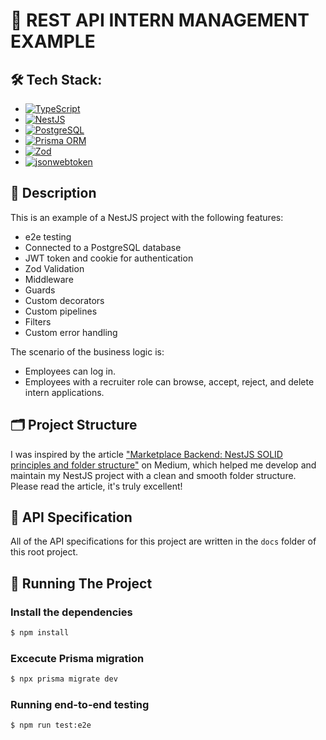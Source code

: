 # 🚀 REST API INTERN MANAGEMENT EXAMPLE

## 🛠 Tech Stack:
- [![TypeScript](https://img.shields.io/badge/TypeScript-007ACC?style=flat-square&logo=typescript&logoColor=white)](https://www.typescriptlang.org/docs/)
- [![NestJS](https://img.shields.io/badge/NestJS-E0234E?style=flat-square&logo=nestjs&logoColor=white)](https://docs.nestjs.com/)
- [![PostgreSQL](https://img.shields.io/badge/PostgreSQL-336791?style=flat-square&logo=postgresql&logoColor=white)](https://www.postgresql.org/docs/)
- [![Prisma ORM](https://img.shields.io/badge/Prisma-2D3748?style=flat-square&logo=prisma&logoColor=white)](https://www.prisma.io/docs/)
- [![Zod](https://img.shields.io/badge/Zod-3C873A?style=flat-square&logo=java&logoColor=white)](https://zod.dev/)
- [![jsonwebtoken](https://img.shields.io/badge/JsonWebToken-000000?style=flat-square&logo=json-web-tokens&logoColor=white)](https://www.npmjs.com/package/jsonwebtoken)

## 📖 Description
This is an example of a NestJS project with the following features:
- e2e testing
- Connected to a PostgreSQL database
- JWT token and cookie for authentication
- Zod Validation
- Middleware
- Guards
- Custom decorators
- Custom pipelines
- Filters
- Custom error handling

The scenario of the business logic is: 
- Employees can log in.
- Employees with a recruiter role can browse, accept, reject, and delete intern applications.

## 🗂 Project Structure

I was inspired by the article ["Marketplace Backend: NestJS SOLID principles and folder structure"](https://mobileappcircular.com/marketplace-backend-nestjs-solid-principles-and-folder-structure-82cc72a82490) on Medium, which helped me develop and maintain my NestJS project with a clean and smooth folder structure. Please read the article, it's truly excellent!

## 📄 API Specification

All of the API specifications for this project are written in the `docs` folder of this root project.

## 🚀 Running The Project

### Install the dependencies
```bash
$ npm install
```

### Excecute Prisma migration
```bash
$ npx prisma migrate dev
```

### Running end-to-end testing
```bash
$ npm run test:e2e
```